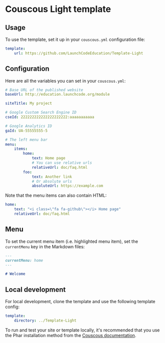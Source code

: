# Couscous Light template

## Usage

To use the template, set it up in your `couscous.yml` configuration file:

```yaml
template:
    url: https://github.com/LaunchCodeEducation/Template-Light
```

## Configuration

Here are all the variables you can set in your `couscous.yml`:

```yaml
# Base URL of the published website
baseUrl: http://education.launchcode.org/module

siteTitle: My project

# Google Custom Search Engine ID
cseId: 222222222222222222222:aaaaaaaaaaa

# Google Analytics ID
gaId: UA-55555555-5

# The left menu bar
menu:
    items:
        home:
            text: Home page
            # You can use relative urls
            relativeUrl: doc/faq.html
        foo:
            text: Another link
            # Or absolute urls
            absoluteUrl: https://example.com
```

Note that the menu items can also contain HTML:

```yaml
home:
    text: "<i class=\"fa fa-github\"></i> Home page"
    relativeUrl: doc/faq.html
```

## Menu

To set the current menu item (i.e. highlighted menu item), set the `currentMenu`
key in the Markdown files:

```markdown
---
currentMenu: home
---

# Welcome
```

## Local development

For local development, clone the template and use the following template config:

```yaml
template:
    directory: ../Template-Light
```

To run and test your site or template locally, it's recommended that you use the Phar installation method from the [Couscous documentation](http://couscous.io/docs/getting-started.html).